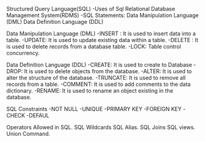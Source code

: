  Structured Query Language(SQL)
    -Uses of Sql
Relational Database Management System(RDMS)
    -SQL Statements: Data Manipulation Language (DML) 
                    Data Definition Language (DDL)
                    
 Data Manipulation Language (DML) 
    -INSERT : It is used to insert data into a table.
    -UPDATE: It is used to update existing data within a table.
    -DELETE : It is used to delete records from a database table.
    -LOCK: Table control concurrency.
     
Data Definition Language (DDL)
    -CREATE: It is used to create to Database
    -DROP: It is used to delete objects from the database.
    -ALTER: It is used to alter the structure of the database.
    -TRUNCATE: It is used to remove all records from a table.
    -COMMENT: It is used to add comments to the data dictionary.
    -RENAME: It is used to rename an object existing in the database.

SQL Constraints
    -NOT NULL
    -UNIQUE
    -PRIMARY KEY
    -FOREIGN KEY
    -CHECK
    -DEFAUL
    
Operators Allowed in SQL.
SQL Wildcards
SQL Alias.
SQL Joins
SQL views.
Union Command.
    
